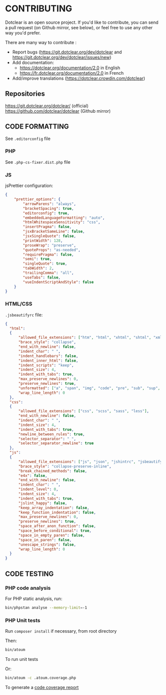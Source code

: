 # CONTRIBUTING

Dotclear is an open source project. If you'd like to contribute, you can send a pull request (on Github mirror, see below), or feel free to use any other way you'd prefer.

There are many way to contribute :

* Report bugs (<https://git.dotclear.org/dev/dotclear> and <https://git.dotclear.org/dev/dotclear/issues/new>)
* Add documentation:
  * <https://dotclear.org/documentation/2.0> in English
  * <https://fr.dotclear.org/documentation/2.0> in French
* Add/improve translations (<https://dotclear.crowdin.com/dotclear>)

## Repositories

<https://git.dotclear.org/dotclear/> (official)
<https://github.com/dotclear/dotclear> (Github mirror)

## CODE FORMATTING

See `.editorconfig` file

### PHP

See `.php-cs-fixer.dist.php` file

### JS

jsPrettier configuration:

```json
{
    "prettier_options": {
        "arrowParens": "always",
        "bracketSpacing": true,
        "editorconfig": true,
        "embeddedLanguageFormatting": "auto",
        "htmlWhitespaceSensitivity": "css",
        "insertPragma": false,
        "jsxBracketSameLine": false,
        "jsxSingleQuote": false,
        "printWidth": 128,
        "proseWrap": "preserve",
        "quoteProps": "as-needed",
        "requirePragma": false,
        "semi": true,
        "singleQuote": true,
        "tabWidth": 2,
        "trailingComma": "all",
        "useTabs": false,
        "vueIndentScriptAndStyle": false
    }
}
```

### HTML/CSS

`.jsbeautifyrc` file:

```json
{
  "html":
  {
      "allowed_file_extensions": ["htm", "html", "xhtml", "shtml", "xml", "svg"],
      "brace_style": "collapse",
      "end_with_newline": false,
      "indent_char": " ",
      "indent_handlebars": false,
      "indent_inner_html": false,
      "indent_scripts": "keep",
      "indent_size": 4,
      "indent_with_tabs": true,
      "max_preserve_newlines": 0,
      "preserve_newlines": true,
      "unformatted": ["a", "span", "img", "code", "pre", "sub", "sup", "em", "strong", "b", "i", "u", "strike", "big", "small", "pre", "h1", "h2", "h3", "h4", "h5", "h6"],
      "wrap_line_length": 0
  },
  "css":
  {
      "allowed_file_extensions": ["css", "scss", "sass", "less"],
      "end_with_newline": false,
      "indent_char": " ",
      "indent_size": 4,
      "indent_with_tabs": true,
      "newline_between_rules": true,
      "selector_separator": " ",
      "selector_separator_newline": true
  },
  "js":
  {
      "allowed_file_extensions": ["js", "json", "jshintrc", "jsbeautifyrc"],
      "brace_style": "collapse-preserve-inline",
      "break_chained_methods": false,
      "e4x": false,
      "end_with_newline": false,
      "indent_char": " ",
      "indent_level": 0,
      "indent_size": 4,
      "indent_with_tabs": true,
      "jslint_happy": false,
      "keep_array_indentation": false,
      "keep_function_indentation": false,
      "max_preserve_newlines": 0,
      "preserve_newlines": true,
      "space_after_anon_function": false,
      "space_before_conditional": true,
      "space_in_empty_paren": false,
      "space_in_paren": false,
      "unescape_strings": false,
      "wrap_line_length": 0
  }
}
```

## CODE TESTING

### PHP code analysis

For PHP static analysis, run:

```sh
bin/phpstan analyse --memory-limit=-1
```

### PHP Unit tests

Run `composer install` if necessary, from root directory

Then:

```sh
bin/atoum
```

To run unit tests

Or:

```sh
bin/atoum -c .atoum.coverage.php
```

To generate a [code coverage report](/coverage/html/index.html)

